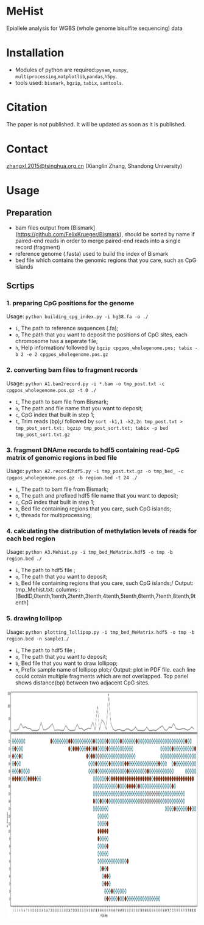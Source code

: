 # MeHist
Epiallele analysis for WGBS (whole genome bisulfite sequencing) data

# Installation
* Modules of python are required:`pysam`, `numpy`, `multiprocessing`,`matplotlib`,`pandas`,`h5py`.
* tools used: `bismark`, `bgzip`, `tabix`, `samtools`.

# Citation
The paper is not published. It will be updated as soon as it is published.

# Contact
zhangxl.2015@tsinghua.org.cn (Xianglin Zhang, Shandong University)

# Usage
## Preparation 
* bam files output from [Bismark] (https://github.com/FelixKrueger/Bismark), should be sorted by name if paired-end reads in order to merge paired-end reads into a single record (fragment)
* reference genome (.fasta) used to build the index of Bismark
* bed file which contains the genomic regions that you care, such as CpG islands

## Scrtips
### 1. preparing CpG positions for the genome
Usage: `python building_cpg_index.py -i hg38.fa -o ./`
* `i`,  The path to reference sequences (.fa);
* `o`,  The path that you want to deposit the positions of CpG sites, each chromosome has a seperate file;
* `h`,  Help information/
followed by `bgzip cpgpos_wholegenome.pos; tabix -b 2 -e 2 cpgpos_wholegenome.pos.gz`

### 2. converting bam files to fragment records
Usage: `python A1.bam2record.py -i *.bam -o tmp_post.txt -c cpgpos_wholegenome.pos.gz -t 0 ./`
* `i`,  The path to bam file from Bismark;
* `o`,  The path and file name that you want to deposit;
* `c`,  CpG index that built in step 1;
* `t`,  Trim reads (bp);/
followed by `sort -k1,1 -k2,2n tmp_post.txt > tmp_post_sort.txt; bgzip tmp_post_sort.txt; tabix -p bed tmp_post_sort.txt.gz`

### 3. fragment DNAme records to hdf5 containing read-CpG matrix of genomic regions in bed file
Usage: `python A2.record2hdf5.py -i tmp_post.txt.gz -o tmp_bed_ -c cpgpos_wholegenome.pos.gz -b region.bed -t 24 ./`
* `i`,  The path to bam file from Bismark;
* `o`,  The path and prefixed hdf5 file name that you want to deposit;
* `c`,  CpG index that built in step 1;
* `b`,  Bed file containing regions that you care, such CpG islands;
* `t`,  threads for multiprocessing;

### 4. calculating the distribution of methylation levels of reads for each bed region
Usage: `python A3.Mehist.py -i tmp_bed_MeMatrix.hdf5 -o tmp -b region.bed ./`
* `i`,  The path to hdf5 file ;
* `o`,  The path that you want to deposit;
* `b`,  Bed file containing regions that you care, such CpG islands;/
Output: tmp_Mehist.txt: columns : [BedID,0tenth,1tenth,2tenth,3tenth,4tenth,5tenth,6tenth,7tenth,8tenth,9tenth]

### 5. drawing lollipop
Usage: `python plotting_lollipop.py -i tmp_bed_MeMatrix.hdf5 -o tmp -b region.bed -n sample1./`
* `i`,  The path to hdf5 file ;
* `o`,  The path that you want to deposit;
* `b`,  Bed file that you want to draw lollipop;
* `n`,  Prefix sample name of lollipop plot;/
Output: plot in PDF file. each line could cotain multiple fragments which are not overlapped. Top panel shows distance(bp) between two adjacent CpG sites.
<img src="https://github.com/vhang072/MeHist/blob/main/pic/Lollipop_example.png" width="1750" height="600">


